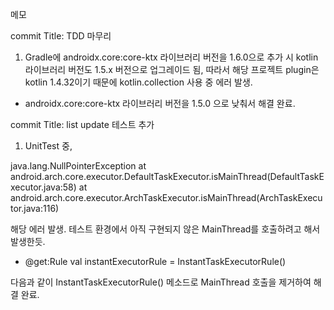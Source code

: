 메모

commit Title: TDD 마무리

1. Gradle에 androidx.core:core-ktx 라이브러리 버전을 1.6.0으로 추가 시 kotlin 라이브러리 버전도 1.5.x 버전으로 업그레이드 됨, 따라서 해당 프로젝트 plugin은 kotlin 1.4.32이기 때문에 kotlin.collection 사용 중 에러 발생.

- androidx.core:core-ktx 라이브러리 버전을 1.5.0 으로 낮춰서 해결 완료.


commit Title: list update 테스트 추가

1. UnitTest 중, 

java.lang.NullPointerException
at android.arch.core.executor.DefaultTaskExecutor.isMainThread(DefaultTaskExecutor.java:58)
at android.arch.core.executor.ArchTaskExecutor.isMainThread(ArchTaskExecutor.java:116)

해당 에러 발생. 테스트 환경에서 아직 구현되지 않은 MainThread를 호출하려고 해서 발생한듯.

- @get:Rule
    val instantExecutorRule = InstantTaskExecutorRule()
    
다음과 같이 InstantTaskExecutorRule() 메소드로 MainThread 호출을 제거하여 해결 완료.
